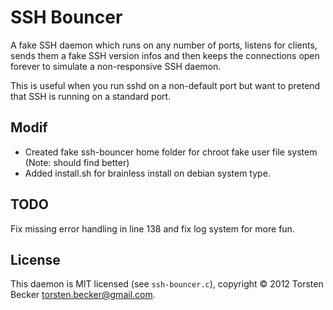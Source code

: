 # SSH Bouncer

A fake SSH daemon which runs on any number of ports, listens for clients,
sends them a fake SSH version infos and then keeps the connections open forever
to simulate a non-responsive SSH daemon.

This is useful when you run sshd on a non-default port but want to pretend
that SSH is running on a standard port.

## Modif 
- Created fake ssh-bouncer home folder for chroot fake user file system (Note: should find better)
- Added install.sh for brainless install on debian system type.

## TODO 
Fix missing error handling in line 138 and fix log system for more fun.

## License

This daemon is MIT licensed (see `ssh-bouncer.c`), copyright &copy; 2012 Torsten Becker <torsten.becker@gmail.com>.
